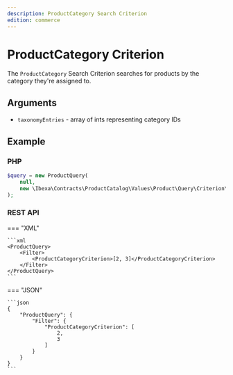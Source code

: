 ```yaml
---
description: ProductCategory Search Criterion
edition: commerce
---
```


# ProductCategory Criterion

The `ProductCategory` Search Criterion searches for products by the category they're assigned to.

## Arguments

- `taxonomyEntries` - array of ints representing category IDs

## Example

### PHP

``` php
$query = new ProductQuery(
    null,
    new \Ibexa\Contracts\ProductCatalog\Values\Product\Query\Criterion\ProductCategory([2, 3])
);
```

### REST API

=== "XML"

    ```xml
    <ProductQuery>
        <Filter>
            <ProductCategoryCriterion>[2, 3]</ProductCategoryCriterion>
        </Filter>
    </ProductQuery>
    ```

=== "JSON"

    ```json
    {
        "ProductQuery": {
            "Filter": {
                "ProductCategoryCriterion": [
                    2,
                    3
                ]
            }
        }
    }
    ```

